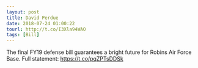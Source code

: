 ```yaml
---
layout: post
title: David Perdue
date: 2018-07-24 01:00:22
tourl: http://t.co/I3Xla94WAO
tags: [Bill]
---
```

The final FY19 defense bill guarantees a bright future for Robins Air Force Base. Full statement: https://t.co/pqZPTsDDSk